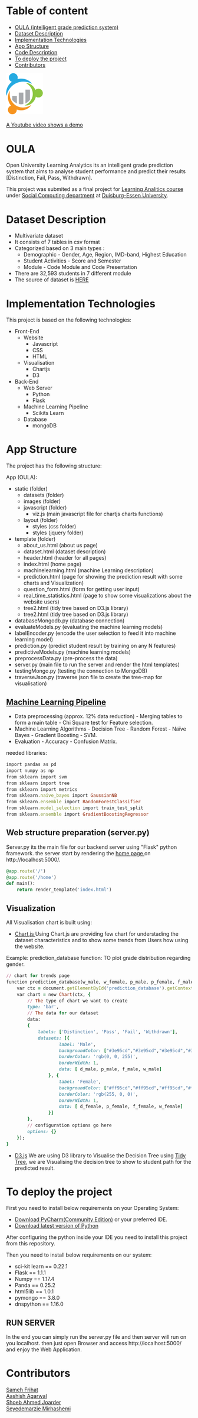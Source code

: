 # Table of content 
- [OULA (intelligent grade prediction system)](#headers)
- [Dataset Description](#headers1)
- [Implementation Technologies](#headers2)
- [App Structure](#headers3)
- [Code Description](#headers4)
- [To deploy the project](#headers5)
- [Contributors](#headers5)

<a name="headers"/>

<img href="https://www.youtube.com/" src="static/images/logo.png" width="100">
<br>
<br>
<a href="https://www.youtube.com/">A Youtube video shows a demo</a>



# OULA
Open University Learning Analytics its an intelligent grade prediction system that aims to analyse student performance and predict their results [Distinction, Fail, Pass, Withdrawn]. 

This project was submited as a final project for <a href="https://www.uni-due.de/soco/teaching/overview.php">Learning Analitics course</a> under <a href="https://www.uni-due.de/soco/">Social Computing department</a> at <a href="https://www.uni-due.de/en/index.php">Duisburg-Essen University</a>.


<a name="headers1"/>

# Dataset Description
* Multivariate dataset
* It consists of 7 tables in csv format
* Categorized based on 3 main types :
  + Demographic - Gender, Age, Region, IMD-band, Highest Education
  + Student Activities - Score and Semester
  + Module - Code Module and Code Presentation
* There are 32,593 students in 7 different module 
* The source of dataset is <a href="https://analyse.kmi.open.ac.uk/open_dataset#description">HERE</a>



<a name="headers2"/>

# Implementation Technologies
This project is based on the following technologies:

* Front-End
  + Website
    + Javascript
    + CSS
    + HTML
  + Visualisation
    + Chartjs
    + D3
* Back-End
  + Web Server
    + Python
    + Flask
  + Machine Learning Pipeline
    + Scikits Learn
  + Database
    + mongoDB
    
    
<a name="headers3"/>


# App Structure
The project has the following structure:

App (OULA):
  + static (folder)
    + datasets (folder)
    + images (folder)
    + javascript (folder)
      + viz.js (main javascript file  for chartjs charts functions)
    + layout (folder) 
      + styles (css folder)
      + styles (jquery folder)
  + template (folder)
    + about_us.html         (about us page)
	+ dataset.html          (dataset description)
	+ header.html           (header for all pages)
	+ index.html            (home page)
    + machinelearning.html  (machine Learning description)
    + prediction.html       (page for showing the prediction result with some charts and Visualization)
    + question_form.html    (form for getting user input)
    + real_time_statistics.html (page to show some visualizations about the website users)
	+ tree2.html 			(tidy tree based on D3.js library)
    + tree2.html            (tidy tree based on D3.js library)
  + databaseMongodb.py      (database connection)
  + evaluateModels.py       (evaluating the machine learning models)
  + labelEncoder.py         (encode the user selection to feed it into machine learning model)
  + prediction.py           (predict student result by training on any N features)
  + predictiveModels.py     (machine learning models)
  + preprocessData.py       (pre-process the data)
  + server.py               (main file to run the server and render the html templates)
  + testingMongo.py         (testing the connection to MongoDB)
  + traverseJson.py         (traverse json file to create the tree-map for visualisation)
  

<a name="headers4"/>


## <a href="predictiveModels.py"> Machine Learning Pipeline</a>
* Data preprocessing (approx. 12% data reduction) - Merging tables to form a main table - Chi Square test for Feature selection.
* Machine Learning Algorithms - Decision Tree - Random Forest - Naïve Bayes - Gradient Boosting - SVM.
* Evaluation - Accuracy - Confusion Matrix.

needed libraries:

```ruby
import pandas as pd
import numpy as np
from sklearn import svm
from sklearn import tree
from sklearn import metrics
from sklearn.naive_bayes import GaussianNB
from sklearn.ensemble import RandomForestClassifier
from sklearn.model_selection import train_test_split
from sklearn.ensemble import GradientBoostingRegressor
```


## Web structure preparation (server.py)
Server.py its the main file for our backend server using "Flask" python framework. the server start by rendering the <a href="templates/index.html"> home page </a> on http://localhost:5000/.

```ruby
@app.route('/')
@app.route('/home')
def main():
    return render_template('index.html')

```


## Visualization 
All Visualisation chart is built using:

+ <a href="https://www.chartjs.org/"> Chart.js </a>
  Using Chart.js are providing few chart for understading the dataset characteristics and to show some trends from Users how using the    website. 

 Example: 
 prediction_database function: TO plot grade distribution regarding gender.

```ruby
// chart for trends page
function prediction_database(w_male, w_female, p_male, p_female, f_male, f_female, d_male, d_female) {
    var ctx = document.getElementById('prediction_database').getContext('2d');
    var chart = new Chart(ctx, {
        // The type of chart we want to create
        type: 'bar',
        // The data for our dataset
        data:
        {
            labels: ['Distinction', 'Pass', 'Fail', 'Withdrawn'],
            datasets: [{
                    label: 'Male',
                    backgroundColor: ["#3e95cd","#3e95cd","#3e95cd","#3e95cd",],
                    borderColor: 'rgb(0, 0, 255)',
                    borderWidth: 1,
                    data: [ d_male, p_male, f_male, w_male]
                }, {
                    label: 'Female',
                    backgroundColor: ["#ff95cd","#ff95cd","#ff95cd","#ff95cd"],
                    borderColor: 'rgb(255, 0, 0)',
                    borderWidth: 1,
                    data: [ d_female, p_female, f_female, w_female]
                }]
        },
        // configuration options go here
        options: {}
    });
}
```

+ <a href="https://d3js.org/">D3.js</a>
  We are using D3 library to Visualise the Decision Tree using <a href="https://observablehq.com/@d3/tidy-tree">Tidy Tree</a>, we are Visualising the decision tree to show to student path for the predicted result. 
  
<a name="headers5"/>

# To deploy the project

First you need to install below requirements on your Operating System:
+ <a href="https://www.jetbrains.com/pycharm/">Download PyCharm(Community Edition)</a> or your preferred IDE.
+ <a href="https://www.python.org/downloads/">Download latest version of Python</a>

After configuring the python inside your IDE you need to install this project from this repository. 

Then you need to install below requirements on our system:
  * sci-kit learn == 0.22.1
  * Flask == 1.1.1
  * Numpy == 1.17.4
  * Panda == 0.25.2
  * html5lib == 1.0.1
  * pymongo == 3.8.0
  * dnspython == 1.16.0
  

## RUN SERVER
In the end you can simply run the server.py file and then server will run on you localhost. then just open Browser and access http://localhost:5000/ and enjoy the Web Application.


<a name="headers6"/>


# Contributors
<a href="https://www.linkedin.com/in/samehfrihat/">Sameh Frihat</a>
<br>
<a href="https://www.linkedin.com/in/aashishag/">Aashish Agarwal</a>
<br>
<a href="https://www.linkedin.com/in/shoeb-joarder/">Shoeb Ahmed Joarder</a>
<br>
 <a href="https://www.xing.com/profile/Marzie_Mirhashemi">Seyedemarzie Mirhashemi</a>
